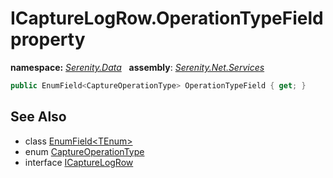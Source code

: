 # ICaptureLogRow.OperationTypeField property
**namespace:** *[Serenity.Data](../../README.md#serenity.data-namespace)*   **assembly**: *[Serenity.Net.Services](../../README.md)*

```csharp
public EnumField<CaptureOperationType> OperationTypeField { get; }
```

## See Also

* class [EnumField&lt;TEnum&gt;](../Serenity.Net.Entity/../EnumField-1.md)
* enum [CaptureOperationType](../../Serenity/CaptureOperationType.md)
* interface [ICaptureLogRow](../ICaptureLogRow.md)